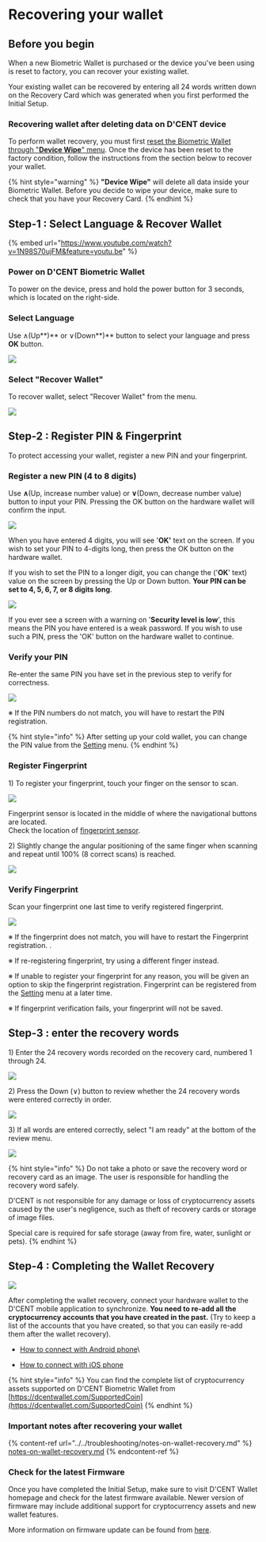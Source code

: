 # Recovering your wallet

## Before you begin <a href="#before-start" id="before-start"></a>

When a new Biometric Wallet is purchased or the device you've been using is reset to factory, you can recover your existing wallet.&#x20;

Your existing wallet can be recovered by entering all 24 words written down on the Recovery Card which was generated when you first performed the Initial Setup.&#x20;

### Recovering wallet after deleting data on D'CENT device&#x20;

To perform wallet recovery, you must first [reset the Biometric Wallet through "**Device Wipe**" menu](../setting-menu.md#device-wipe). Once the device has been reset to the factory condition, follow the instructions from the section below to recover your wallet.&#x20;

{% hint style="warning" %}
**"Device Wipe"** will delete all data inside your Biometric Wallet. Before you decide to wipe your device, make sure to check that you have your Recovery Card.
{% endhint %}

## Step-1 : Select Language & Recover Wallet

{% embed url="https://www.youtube.com/watch?v=1N98S70ujFM&feature=youtu.be" %}

### Power on D'CENT Biometric Wallet

To power on the device, press and hold the power button for 3 seconds, which is located on the right-side.

### Select Language

Use ∧(Up**)** or ∨(Down**)** button to select your language and press **OK** button.

![](<../../.gitbook/assets/image (2).png>)

### Select "Recover Wallet"

To recover wallet, select "Recover Wallet" from the menu.

![](<../../.gitbook/assets/image (59).png>)

## Step-2 : Register PIN & Fingerprint

To protect accessing your wallet, register a new PIN and your fingerprint.

### Register a new PIN (4 to 8 digits)

Use **∧**(Up, increase number value) or **∨**(Down, decrease number value) button to input your PIN. Pressing the OK button on the hardware wallet will confirm the input.

![](<../../.gitbook/assets/1 (3).png>)

When you have entered 4 digits, you will see '**OK'** text on the screen. If you wish to set your PIN to 4-digits long, then press the OK button on the hardware wallet.&#x20;

If you wish to set the PIN to a longer digit, you can change the ('**OK**' text) value on the screen by pressing the Up or Down button. **Your PIN can be set to 4, 5, 6, 7, or 8 digits long**.   &#x20;

![](<../../.gitbook/assets/2 (4).png>)

If you ever see a screen with a warning on '**Security level is low**', this means the PIN you have entered is a weak password. If you wish to use such a PIN, press the 'OK' button on the hardware wallet to continue.&#x20;

### Verify your &#xD;PIN

Re-enter the same PIN you have set in the previous step to verify for correctness.

![](<../../.gitbook/assets/3 (3).png>)

&#x20;※ If the PIN numbers do not match, you will have to restart the PIN registration.

{% hint style="info" %}
After setting up your cold wallet, you can change the PIN value from the [Setting](../setting-menu.md) menu.
{% endhint %}

### Register Fingerprint

1\) To register your fingerprint, touch your finger on the sensor to scan.

![](<../../.gitbook/assets/image (55).png>)

Fingerprint sensor is located in the middle of where the navigational buttons are located. \
Check the location of [fingerprint sensor](../setting-up.md#before-start).

2\) Slightly change the angular positioning of the same finger when scanning and repeat until 100% (8 correct scans) is reached.

![](<../../.gitbook/assets/image (111).png>)

### Verify Fingerprint

Scan your fingerprint one last time to verify registered fingerprint.

![](<../../.gitbook/assets/image (133).png>)

※ If the fingerprint does not match, you will have to restart the Fingerprint registration..

※ If re-registering fingerprint, try using a different finger instead.

※ If unable to register your fingerprint for any reason, you will be given an option to skip the fingerprint registration. Fingerprint can be registered from the [Setting](../setting-menu.md) menu at a later time.

※ If fingerprint verification fails, your fingerprint will not be saved.

## Step-3 : enter the recovery words <a href="#3" id="3"></a>

1\) Enter the 24 recovery words recorded on the recovery card, numbered 1 through 24.

![](<../../.gitbook/assets/image (181).png>)

2\) Press the Down (∨) button to review whether the 24 recovery words were entered correctly in order.

![](<../../.gitbook/assets/image (205).png>)

3\) If all words are entered correctly, select "I am ready" at the bottom of the review menu.

![](<../../.gitbook/assets/image (105).png>)

{% hint style="info" %}
Do not take a photo or save the recovery word or recovery card as an image. The user is responsible for handling the recovery word safely.&#x20;

D'CENT is not responsible for any damage or loss of cryptocurrency assets caused by the user's negligence, such as theft of recovery cards or storage of image files.&#x20;

Special care is required for safe storage (away from fire, water, sunlight or pets).
{% endhint %}

## Step-4 : Completing the Wallet Recovery

![](<../../.gitbook/assets/image (109).png>)

After completing the wallet recovery, connect your hardware wallet to the D'CENT mobile application to synchronize. **You need to re-add all the cryptocurrency accounts that you have created in the past.** (Try to keep a list of the accounts that you have created, so that you can easily re-add them after the wallet recovery).

* [How to connect with Android phone](../android-connect/)\

* [How to connect with iOS phone](../iphone-connect.md)

{% hint style="info" %}
You can find the complete list of cryptocurrency assets supported on D'CENT Biometric Wallet from [https://dcentwallet.com/SupportedCoin](https://dcentwallet.com/SupportedCoin)
{% endhint %}

### Important notes after recovering your wallet

{% content-ref url="../../troubleshooting/notes-on-wallet-recovery.md" %}
[notes-on-wallet-recovery.md](../../troubleshooting/notes-on-wallet-recovery.md)
{% endcontent-ref %}

### Check for the latest Firmware

Once you have completed the Initial Setup, make sure to visit D'CENT Wallet homepage and check for the latest firmware available. Newer version of firmware may include additional support for cryptocurrency assets and new wallet features.

More information on firmware update can be found from [here](../firmware-update-from-computer/).
